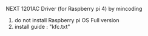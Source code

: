 NEXT 1201AC Driver (for Raspberry pi 4)
by mincoding

1. do not install Raspberry pi OS Full version
2. install guide : "kfc.txt"
